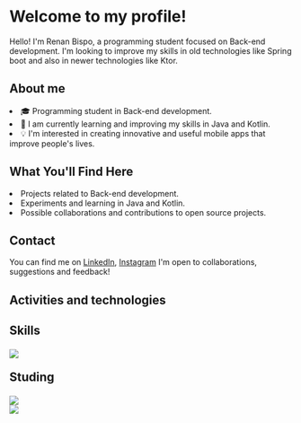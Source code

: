 <div>
    <h1>Welcome to my profile!</h1>
    <p>Hello! I'm Renan Bispo, a programming student focused on Back-end development.
      I'm looking to improve my skills in old technologies like Spring boot and also in newer technologies like Ktor.</p>
<h2>About me</h2>
    <li>🎓 Programming student in Back-end development.
    <li>🌱 I am currently learning and improving my skills in Java and Kotlin.
    <li>💡 I'm interested in creating innovative and useful mobile apps that improve people's lives.
<h2>What You'll Find Here</h2>
    <li>Projects related to Back-end development.
    <li>Experiments and learning in Java and Kotlin.
    <li>Possible collaborations and contributions to open source projects.
<h2>Contact</h2>
    <p>You can find me on <a href="https://www.linkedin.com/in/renan-de-jesus-bispo-78a576243/">LinkedIn<a/>, <a href="https://www.instagram.com/nanbispo_/">Instagram<a/> I'm open to collaborations, suggestions and feedback!</p>
<h2>Activities and technologies<h2/>
<p>Skills<p>
        <img src="https://skillicons.dev/icons?i=html,css,java,kotlin,gradle,maven,git,postman,figma" />
        
<p>Studing</p>
        <img src="https://skillicons.dev/icons?i=spring,postgres" />
    <div>
        <img loading="lazy"  src = "https://github-readme-stats.vercel.app/api?username=Nanbispo&show_icons=true&theme=dracula"/>
    </div>
 
